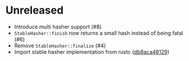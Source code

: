 # Unreleased

- Introduce multi hasher support (#8)
- `StableHasher::finish` now returns a small hash instead of being fatal (#6)
- Remove `StableHasher::finalize` (#4)
- Import stable hasher implementation from rustc ([db8aca48129](https://github.com/rust-lang/rust/blob/db8aca48129d86b2623e3ac8cbcf2902d4d313ad/compiler/rustc_data_structures/src/))
